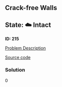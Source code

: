 ## Crack-free Walls

## State: :cloud: **Intact**

**ID: 215**

[Problem Description](https://projecteuler.net/problem=215)

[Source code](main.cpp)

### Solution
0